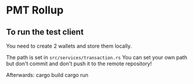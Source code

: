 # PMT Rollup

## To run the test client

You need to create 2 wallets and store them locally.

The path is set in `src/services/transaction.rs` You can set your own path but don't commit and don't push it to the remote repository!

Afterwards:
cargo build
cargo run
